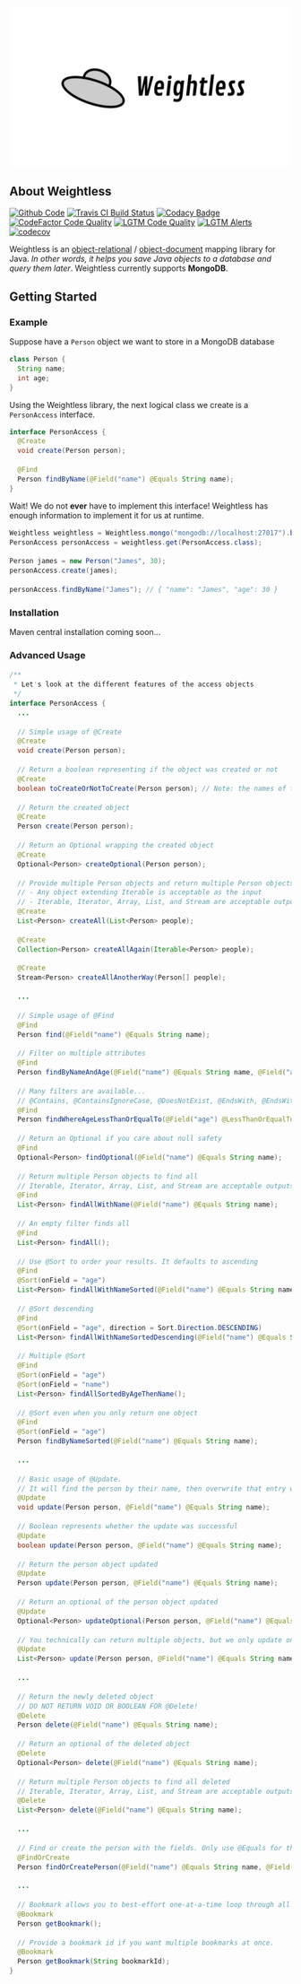 <p align="center">
<img width="600" src="weightless.svg">
</p>


## About Weightless
[![Github Code](https://img.shields.io/github/languages/top/jackhallam/weightless-orm?logo=github&logoColor=lightgrey)](https://github.com/jackhallam/weightless-orm)
[![Travis CI Build Status](https://img.shields.io/travis/com/jackhallam/weightless-orm?logo=Travis-CI&logoColor=lightgrey)](https://travis-ci.com/jackhallam/weightless-orm)
[![Codacy Badge](https://img.shields.io/codacy/grade/87dafa74154349a0af3878b3435b0f98?logo=codacy&logoColor=lightgrey)](https://app.codacy.com/gh/jackhallam/weightless-orm?utm_source=github.com&utm_medium=referral&utm_content=jackhallam/weightless-orm&utm_campaign=Badge_Grade)
[![CodeFactor Code Quality](https://img.shields.io/codefactor/grade/github/jackhallam/weightless-orm?logo=codefactor&logoColor=lightgrey)](https://www.codefactor.io/repository/github/jackhallam/weightless-orm)
[![LGTM Code Quality](https://img.shields.io/lgtm/grade/java/github/jackhallam/weightless-orm?label=code%20quality&logo=lgtm&logoColor=lightgrey)](https://lgtm.com/projects/g/jackhallam/weightless-orm)
[![LGTM Alerts](https://img.shields.io/lgtm/alerts/github/jackhallam/weightless-orm?label=alerts&logo=lgtm&logoColor=lightgrey)](https://lgtm.com/projects/g/jackhallam/weightless-orm)
[![codecov](https://img.shields.io/codecov/c/gh/jackhallam/weightless-orm?logo=codecov&logoColor=lightgrey&token=LP3NP6IVS6)](https://codecov.io/gh/jackhallam/weightless-orm)

Weightless is an [object-relational](https://en.wikipedia.org/wiki/Object%E2%80%93relational_mapping) / [object-document](https://en.wikipedia.org/wiki/Document-oriented_database) mapping library for Java. *In other words, it helps you save Java objects to a database and query them later*. Weightless currently supports **MongoDB**.

## Getting Started

### Example
Suppose have a `Person` object we want to store in a MongoDB database
```java
class Person {
  String name;
  int age;
}
```
Using the Weightless library, the next logical class we create is a `PersonAccess` interface.
```java
interface PersonAccess {
  @Create
  void create(Person person);
  
  @Find
  Person findByName(@Field("name") @Equals String name);
}
```
Wait! We do not **ever** have to implement this interface! Weightless has enough information to implement it for us at runtime.
```java
Weightless weightless = Weightless.mongo("mongodb://localhost:27017").build(); // Connect to MongoDB running locally
PersonAccess personAccess = weightless.get(PersonAccess.class);

Person james = new Person("James", 30);
personAccess.create(james);

personAccess.findByName("James"); // { "name": "James", "age": 30 }
```

### Installation
Maven central installation coming soon...

### Advanced Usage

```java
/**
 * Let's look at the different features of the access objects
 */
interface PersonAccess {
  ...

  // Simple usage of @Create
  @Create
  void create(Person person);

  // Return a boolean representing if the object was created or not
  @Create
  boolean toCreateOrNotToCreate(Person person); // Note: the names of these methods can be anything, its the annotation (i.e. @Create) that matters

  // Return the created object
  @Create
  Person create(Person person);

  // Return an Optional wrapping the created object
  @Create
  Optional<Person> createOptional(Person person);

  // Provide multiple Person objects and return multiple Person objects
  // - Any object extending Iterable is acceptable as the input
  // - Iterable, Iterator, Array, List, and Stream are acceptable outputs
  @Create
  List<Person> createAll(List<Person> people);

  @Create
  Collection<Person> createAllAgain(Iterable<Person> people);

  @Create
  Stream<Person> createAllAnotherWay(Person[] people);
  
  ...

  // Simple usage of @Find
  @Find
  Person find(@Field("name") @Equals String name);

  // Filter on multiple attributes
  @Find
  Person findByNameAndAge(@Field("name") @Equals String name, @Field("age") @Equals int age);

  // Many filters are available...
  // @Contains, @ContainsIgnoreCase, @DoesNotExist, @EndsWith, @EndsWithIgnoreCase, @Equals, @Exists, @GreaterThan, @GreaterThanOrEqualTo, @HasAnyOf, @HasNoneOf, @LessThan, @LessThanOrEqualTo, @StartsWith, @StartsWithIgnoreCase
  @Find
  Person findWhereAgeLessThanOrEqualTo(@Field("age") @LessThanOrEqualTo int maxAgeInclusive);

  // Return an Optional if you care about null safety
  @Find
  Optional<Person> findOptional(@Field("name") @Equals String name);

  // Return multiple Person objects to find all
  // Iterable, Iterator, Array, List, and Stream are acceptable outputs
  @Find
  List<Person> findAllWithName(@Field("name") @Equals String name);

  // An empty filter finds all 
  @Find
  List<Person> findAll();

  // Use @Sort to order your results. It defaults to ascending
  @Find
  @Sort(onField = "age")
  List<Person> findAllWithNameSorted(@Field("name") @Equals String name);

  // @Sort descending
  @Find
  @Sort(onField = "age", direction = Sort.Direction.DESCENDING)
  List<Person> findAllWithNameSortedDescending(@Field("name") @Equals String name);

  // Multiple @Sort
  @Find
  @Sort(onField = "age")
  @Sort(onField = "name")
  List<Person> findAllSortedByAgeThenName();

  // @Sort even when you only return one object
  @Find
  @Sort(onField = "age")
  Person findByNameSorted(@Field("name") @Equals String name);
  
  ...

  // Basic usage of @Update.
  // It will find the person by their name, then overwrite that entry with the provided person object.
  @Update
  void update(Person person, @Field("name") @Equals String name);

  // Boolean represents whether the update was successful
  @Update
  boolean update(Person person, @Field("name") @Equals String name);

  // Return the person object updated
  @Update
  Person update(Person person, @Field("name") @Equals String name);

  // Return an optional of the person object updated
  @Update
  Optional<Person> updateOptional(Person person, @Field("name") @Equals String name);

  // You technically can return multiple objects, but we only update one object at a time so the List would only have one element
  @Update
  List<Person> update(Person person, @Field("name") @Equals String name);
  
  ...

  // Return the newly deleted object
  // DO NOT RETURN VOID OR BOOLEAN FOR @Delete!
  @Delete
  Person delete(@Field("name") @Equals String name);

  // Return an optional of the deleted object
  @Delete
  Optional<Person> delete(@Field("name") @Equals String name);

  // Return multiple Person objects to find all deleted
  // Iterable, Iterator, Array, List, and Stream are acceptable outputs
  @Delete
  List<Person> delete(@Field("name") @Equals String name);
  
  ...

  // Find or create the person with the fields. Only use @Equals for the filters for @FindOrCreate.
  @FindOrCreate
  Person findOrCreatePerson(@Field("name") @Equals String name, @Field("age") @Equals int age);

  ...

  // Bookmark allows you to best-effort one-at-a-time loop through all the objects of a type while keeping your place persistent across threads and service restarts.
  @Bookmark
  Person getBookmark();

  // Provide a bookmark id if you want multiple bookmarks at once.
  @Bookmark
  Person getBookmark(String bookmarkId);
}
```
